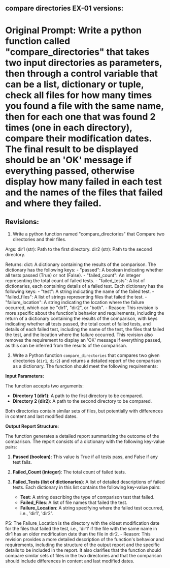 ## compare directories EX-01 versions:

# Original Prompt: Write a python function called "compare_directories" that takes two input directories as parameters, then through a control variable that can be a list, dictionary or tuple, check all files for how many times you found a file with the same name, then for each one that was found 2 times (one in each directory), compare their modification dates. The final result to be displayed should be an 'OK' message if everything passed, otherwise display how many failed in each test and the names of the files that failed and where they failed.

## Revisions:

1. Write a python function named "compare_directories" that Compare two directories and their files.

Args:
    dir1 (str): Path to the first directory.
    dir2 (str): Path to the second directory.

Returns:
    dict: A dictionary containing the results of the comparison.
        The dictionary has the following keys:
            - "passed": A boolean indicating whether all tests passed (True) or not (False).
            - "failed_count": An integer representing the total count of failed tests.
            - "failed_tests": A list of dictionaries, each containing details of a failed test.
                Each dictionary has the following keys:
                    - "test": A string indicating the name of the failed test.
                    - "failed_files": A list of strings representing files that failed the test.
                    - "failure_location": A string indicating the location where the failure occurred, which can be "dir1", "dir2", or "both".
    - Reason: This revision is more specific about the function's behavior and requirements, including the return of a dictionary containing the results of the comparison, with keys indicating whether all tests passed, the total count of failed tests, and details of each failed test, including the name of the test, the files that failed the test, and the location where the failure occurred. This revision also removes the requirement to display an 'OK' message if everything passed, as this can be inferred from the results of the comparison.

2. Write a Python function `compare_directories` that compares two given directories (`dir1`, `dir2`) and returns a detailed report of the comparison as a dictionary. The function should meet the following requirements:

**Input Parameters:**

The function accepts two arguments:

* **Directory 1 (dir1)**: A path to the first directory to be compared.
* **Directory 2 (dir2)**: A path to the second directory to be compared.

Both directories contain similar sets of files, but potentially with differences in content and last modified dates.

**Output Report Structure:**

The function generates a detailed report summarizing the outcome of the comparison. The report consists of a dictionary with the following key-value pairs:

1. **Passed (boolean)**: This value is True if all tests pass, and False if any test fails.

2. **Failed_Count (integer)**: The total count of failed tests.

3. **Failed_Tests (list of dictionaries)**: A list of detailed descriptions of failed tests. Each dictionary in this list contains the following key-value pairs:

    * **Test**: A string describing the type of comparison test that failed.
    * **Failed_Files**: A list of file names that failed the test.
    * **Failure_Location**: A string specifying where the failed test occurred, i.e., 'dir1', 'dir2'.

PS: The Failure_Location is the directory with the oldest modification date for the files that failed the test, i.e., 'dir1' if the file with the same name in dir1 has an older modification date than the file in dir2.
    - Reason: This revision provides a more detailed description of the function's behavior and requirements, including the structure of the output report and the specific details to be included in the report. It also clarifies that the function should compare similar sets of files in the two directories and that the comparison should include differences in content and last modified dates.
